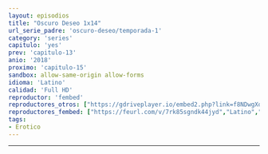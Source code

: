 ```yaml
---
layout: episodios
title: "Oscuro Deseo 1x14"
url_serie_padre: 'oscuro-deseo/temporada-1'
category: 'series'
capitulo: 'yes'
prev: 'capitulo-13'
anio: '2018'
proximo: 'capitulo-15'
sandbox: allow-same-origin allow-forms
idioma: 'Latino'
calidad: 'Full HD'
reproductor: 'fembed'
reproductores_otros: ["https://gdriveplayer.io/embed2.php?link=f8NDwgXoyURsNE01gFUy4AKHK1BbydoxsKWzYFrLu747Q19te0YgKcPfJMcpMIeWU8opKc7%252BlcoTmZC8IKZtEH8Br4x7BBliLDfzXCjNDIONmqHoItZROhLClL1Q%252FrsZnXcTaGTiwm57nwMuPj5chkyRh5VzTwYZ96WDI0%252FHhzvafIWa4wvo8FTRVCM%252B2rPswxtBa7nP%252F5NJO8x%252B2UgSg4","Latino","https://gounlimited.to/embed-8t49zsgbn0z4.html","Latino"]
reproductores_fembed: ["https://feurl.com/v/7rk85sgndk44jyd","Latino","https://feurl.com/v/d-r-7ix8x8384k-","Latino"]
tags:
- Erotico
---
```

---










